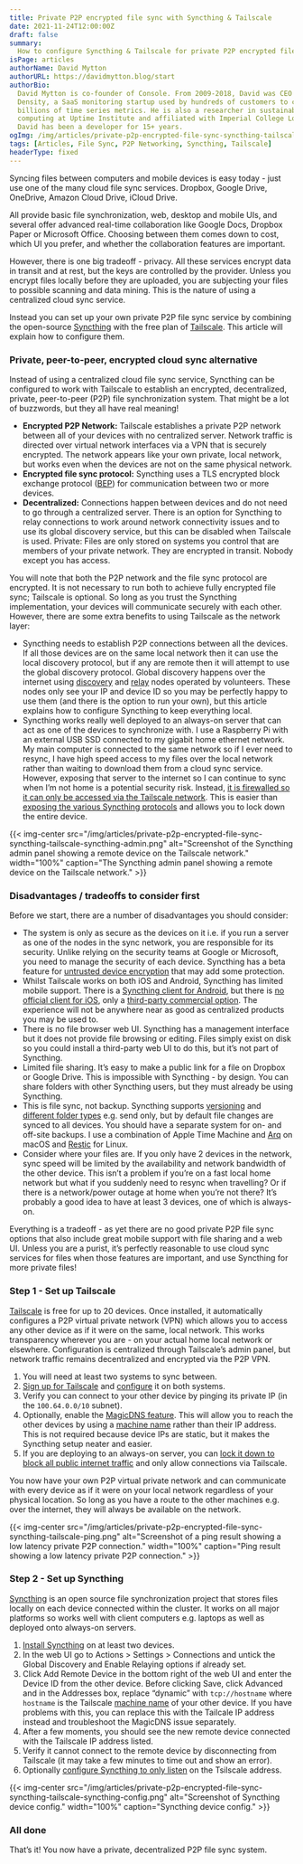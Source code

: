 ```yaml
---
title: Private P2P encrypted file sync with Syncthing & Tailscale
date: 2021-11-24T12:00:00Z
draft: false
summary:
  How to configure Syncthing & Tailscale for private P2P encrypted file sync.
isPage: articles
authorName: David Mytton
authorURL: https://davidmytton.blog/start
authorBio:
  David Mytton is co-founder of Console. From 2009-2018, David was CEO at Server
  Density, a SaaS monitoring startup used by hundreds of customers to collect
  billions of time series metrics. He is also a researcher in sustainable
  computing at Uptime Institute and affiliated with Imperial College London.
  David has been a developer for 15+ years.
ogImg: /img/articles/private-p2p-encrypted-file-sync-syncthing-tailscale-syncthing-admin.png
tags: [Articles, File Sync, P2P Networking, Syncthing, Tailscale]
headerType: fixed
---
```


Syncing files between computers and mobile devices is easy today - just use one
of the many cloud file sync services. Dropbox, Google Drive, OneDrive, Amazon
Cloud Drive, iCloud Drive.

All provide basic file synchronization, web, desktop and mobile UIs, and several
offer advanced real-time collaboration like Google Docs, Dropbox Paper or
Microsoft Office. Choosing between them comes down to cost, which UI you prefer,
and whether the collaboration features are important.

However, there is one big tradeoff - privacy. All these services encrypt data in
transit and at rest, but the keys are controlled by the provider. Unless you
encrypt files locally before they are uploaded, you are subjecting your files to
possible scanning and data mining. This is the nature of using a centralized
cloud sync service.

Instead you can set up your own private P2P file sync service by combining the
open-source [Syncthing](https://syncthing.net/) with the free plan of
[Tailscale](https://tailscale.com/). This article will explain how to configure
them.

### Private, peer-to-peer, encrypted cloud sync alternative

Instead of using a centralized cloud file sync service, Syncthing can be
configured to work with Tailscale to establish an encrypted, decentralized,
private, peer-to-peer (P2P) file synchronization system. That might be a lot of
buzzwords, but they all have real meaning!

- **Encrypted P2P Network:** Tailscale establishes a private P2P network between
  all of your devices with no centralized server. Network traffic is directed
  over virtual network interfaces via a VPN that is securely encrypted. The
  network appears like your own private, local network, but works even when the
  devices are not on the same physical network.
- **Encrypted file sync protocol:** Syncthing uses a TLS encrypted block
  exchange protocol ([BEP](https://docs.syncthing.net/specs/bep-v1.html)) for
  communication between two or more devices.
- **Decentralized:** Connections happen between devices and do not need to go
  through a centralized server. There is an option for Syncthing to relay
  connections to work around network connectivity issues and to use its global
  discovery service, but this can be disabled when Tailscale is used. Private:
  Files are only stored on systems you control that are members of your private
  network. They are encrypted in transit. Nobody except you has access.

You will note that both the P2P network and the file sync protocol are
encrypted. It is not necessary to run both to achieve fully encrypted file sync;
Tailscale is optional. So long as you trust the Syncthing implementation, your
devices will communicate securely with each other. However, there are some extra
benefits to using Tailscale as the network layer:

- Syncthing needs to establish P2P connections between all the devices. If all
  those devices are on the same local network then it can use the local
  discovery protocol, but if any are remote then it will attempt to use the
  global discovery protocol. Global discovery happens over the internet using
  [discovery](https://docs.syncthing.net/users/stdiscosrv.html) and
  [relay](https://docs.syncthing.net/users/relaying.html) nodes operated by
  volunteers. These nodes only see your IP and device ID so you may be perfectly
  happy to use them (and there is the option to run your own), but this article
  explains how to configure Syncthing to keep everything local.
- Syncthing works really well deployed to an always-on server that can act as
  one of the devices to synchronize with. I use a Raspberry Pi with an external
  USB SSD connected to my gigabit home ethernet network. My main computer is
  connected to the same network so if I ever need to resync, I have high speed
  access to my files over the local network rather than waiting to download them
  from a cloud sync service. However, exposing that server to the internet so I
  can continue to sync when I’m not home is a potential security risk. Instead,
  [it is firewalled so it can only be accessed via the Tailscale network](https://tailscale.com/kb/1077/secure-server-ubuntu-18-04/?q=ufw).
  This is easier than
  [exposing the various Syncthing protocols](https://docs.syncthing.net/users/firewall.html)
  and allows you to lock down the entire device.

{{< img-center src="/img/articles/private-p2p-encrypted-file-sync-syncthing-tailscale-syncthing-admin.png" alt="Screenshot of the Syncthing admin panel showing a remote device on the Tailscale network." width="100%" caption="The Syncthing admin panel showing a remote device on the Tailscale network." >}}

### Disadvantages / tradeoffs to consider first

Before we start, there are a number of disadvantages you should consider:

- The system is only as secure as the devices on it i.e. if you run a server as
  one of the nodes in the sync network, you are responsible for its security.
  Unlike relying on the security teams at Google or Microsoft, you need to
  manage the security of each device. Syncthing has a beta feature for
  [untrusted device encryption](https://docs.syncthing.net/users/untrusted.html)
  that may add some protection.
- Whilst Tailscale works on both iOS and Android, Syncthing has limited mobile
  support. There is a
  [Syncthing client for Android](https://github.com/syncthing/syncthing-android),
  but there is
  [no official client for iOS](https://docs.syncthing.net/users/faq.html#is-there-an-ios-client),
  only a [third-party commercial option](https://www.mobiussync.com/). The
  experience will not be anywhere near as good as centralized products you may
  be used to.
- There is no file browser web UI. Syncthing has a management interface but it
  does not provide file browsing or editing. Files simply exist on disk so you
  could install a third-party web UI to do this, but it’s not part of Syncthing.
- Limited file sharing. It’s easy to make a public link for a file on Dropbox or
  Google Drive. This is impossible with Syncthing - by design. You can share
  folders with other Syncthing users, but they must already be using Syncthing.
- This is file sync, not backup. Syncthing supports
  [versioning](https://docs.syncthing.net/users/versioning.html) and
  [different folder types](https://docs.syncthing.net/users/foldertypes.html)
  e.g. send only, but by default file changes are synced to all devices. You
  should have a separate system for on- and off-site backups. I use a
  combination of Apple Time Machine and [Arq](https://www.arqbackup.com/) on
  macOS and [Restic](https://restic.readthedocs.io/en/stable/) for Linux.
- Consider where your files are. If you only have 2 devices in the network, sync
  speed will be limited by the availability and network bandwidth of the other
  device. This isn’t a problem if you’re on a fast local home network but what
  if you suddenly need to resync when travelling? Or if there is a network/power
  outage at home when you’re not there? It’s probably a good idea to have at
  least 3 devices, one of which is always-on.

Everything is a tradeoff - as yet there are no good private P2P file sync
options that also include great mobile support with file sharing and a web UI.
Unless you are a purist, it’s perfectly reasonable to use cloud sync services
for files when those features are important, and use Syncthing for more private
files!

### Step 1 - Set up Tailscale

[Tailscale](https://tailscale.com/) is free for up to 20 devices. Once
installed, it automatically configures a P2P virtual private network (VPN) which
allows you to access any other device as if it were on the same, local network.
This works transparency wherever you are - on your actual home local network or
elsewhere. Configuration is centralized through Tailscale’s admin panel, but
network traffic remains decentralized and encrypted via the P2P VPN.

1. You will need at least two systems to sync between.
2. [Sign up for Tailscale](https://tailscale.com/start) and
   [configure](https://tailscale.com/kb/1017/install/) it on both systems.
3. Verify you can connect to your other device by pinging its private IP (in the
   `100.64.0.0/10` subnet).
4. Optionally, enable the
   [MagicDNS feature](https://tailscale.com/kb/1081/magicdns/). This will allow
   you to reach the other devices by using a
   [machine name](https://tailscale.com/kb/1098/machine-names/) rather than
   their IP address. This is not required because device IPs are static, but it
   makes the Syncthing setup neater and easier.
5. If you are deploying to an always-on server, you can
   [lock it down to block all public internet traffic](https://tailscale.com/kb/1077/secure-server-ubuntu-18-04/?q=ufw)
   and only allow connections via Tailscale.

You now have your own P2P virtual private network and can communicate with every
device as if it were on your local network regardless of your physical location.
So long as you have a route to the other machines e.g. over the internet, they
will always be available on the network.

{{< img-center src="/img/articles/private-p2p-encrypted-file-sync-syncthing-tailscale-ping.png" alt="Screenshot of a ping result showing a low latency private P2P connection." width="100%" caption="Ping result showing a low latency private P2P connection." >}}

### Step 2 - Set up Syncthing

[Syncthing](https://syncthing.net/) is an open source file synchronization
project that stores files locally on each device connected within the cluster.
It works on all major platforms so works well with client computers e.g. laptops
as well as deployed onto always-on servers.

1. [Install Syncthing](https://docs.syncthing.net/intro/getting-started.html) on
   at least two devices.
2. In the web UI go to Actions > Settings > Connections and untick the Global
   Discovery and Enable Relaying options if already set.
3. Click Add Remote Device in the bottom right of the web UI and enter the
   Device ID from the other device. Before clicking Save, click Advanced and in
   the Addresses box, replace “dynamic” with `tcp://hostname` where `hostname`
   is the Tailscale [machine name](https://tailscale.com/kb/1098/machine-names/)
   of your other device. If you have problems with this, you can replace this
   with the Tailcale IP address instead and troubleshoot the MagicDNS issue
   separately.
4. After a few moments, you should see the new remote device connected with the
   Tailscale IP address listed.
5. Verify it cannot connect to the remote device by disconnecting from Tailscale
   (it may take a few minutes to time out and show an error).
6. Optionally
   [configure Syncthing to only listen](https://docs.syncthing.net/users/config.html#listen-addresses)
   on the Tsilscale address.

{{< img-center src="/img/articles/private-p2p-encrypted-file-sync-syncthing-tailscale-syncthing-config.png" alt="Screenshot of Syncthing device config." width="100%" caption="Syncthing device config." >}}

### All done

That’s it! You now have a private, decentralized P2P file sync system.
